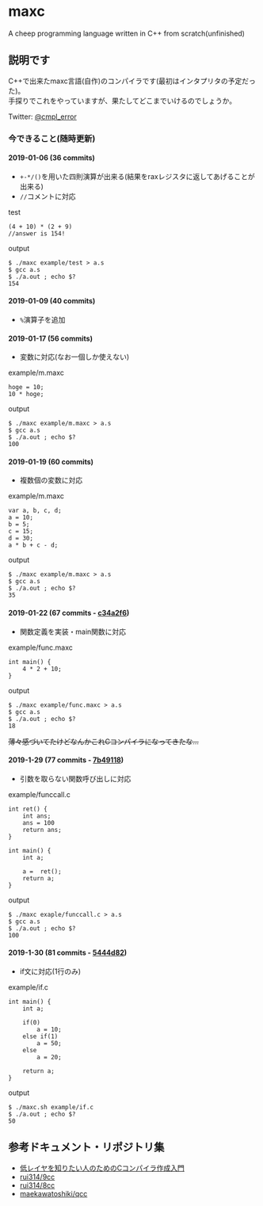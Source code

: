 # maxc
A cheep programming language written in C++ from scratch(unfinished)


## 説明です
C++で出来たmaxc言語(自作)のコンパイラです(最初はインタプリタの予定だった)。<br>
手探りでこれをやっていますが、果たしてどこまでいけるのでしょうか。

Twitter: [@cmpl_error](https://twitter.com/cmpl_error)

### 今できること(随時更新)

#### 2019-01-06 (36 commits)
- `+-*/()`を用いた四則演算が出来る(結果をraxレジスタに返してあげることが出来る)<br>
- `//`コメントに対応

test
```
(4 + 10) * (2 + 9)
//answer is 154!
```

output
```
$ ./maxc example/test > a.s
$ gcc a.s
$ ./a.out ; echo $?
154
```

#### 2019-01-09 (40 commits)
- `%`演算子を追加<br>

#### 2019-01-17 (56 commits)
- 変数に対応(なお一個しか使えない)

example/m.maxc
```
hoge = 10;
10 * hoge;
```

output
```
$ ./maxc example/m.maxc > a.s
$ gcc a.s
$ ./a.out ; echo $?
100
```

#### 2019-01-19 (60 commits)
- 複数個の変数に対応

example/m.maxc
```
var a, b, c, d;
a = 10;
b = 5;
c = 15;
d = 30;
a * b + c - d;
```

output
```
$ ./maxc example/m.maxc > a.s
$ gcc a.s
$ ./a.out ; echo $?
35
```

#### 2019-01-22 (67 commits - [c34a2f6](https://github.com/k-mrm/maxc/commit/c34a2f6ffe36d13ca0ebdf0351d97b6ac93d524f))
- 関数定義を実装・main関数に対応

example/func.maxc
```
int main() {
    4 * 2 + 10;
}
```

output
```
$ ./maxc example/func.maxc > a.s
$ gcc a.s
$ ./a.out ; echo $?
18
```
~~薄々感づいてたけどなんかこれCコンパイラになってきたな…~~

#### 2019-1-29 (77 commits - [7b49118](https://github.com/k-mrm/maxc/tree/7b491185b72ad5a4fd253f78e246341d55c03e62))
- 引数を取らない関数呼び出しに対応

example/funccall.c
```
int ret() {
    int ans;
    ans = 100
    return ans;
}

int main() {
    int a;

    a =  ret();
    return a;
}
```

output
```
$ ./maxc exaple/funccall.c > a.s
$ gcc a.s
$ ./a.out ; echo $?
100
```

#### 2019-1-30 (81 commits - [5444d82](https://github.com/k-mrm/maxc/commit/5444d82158db362d0812c224310a1daa4646e453))
- if文に対応(1行のみ)

example/if.c
```
int main() {
    int a;

    if(0)
        a = 10;
    else if(1)
        a = 50;
    else
        a = 20;

    return a;
}
```

output
```
$ ./maxc.sh example/if.c
$ ./a.out ; echo $?
50
```


## 参考ドキュメント・リポジトリ集
- [低レイヤを知りたい人のためのCコンパイラ作成入門](https://www.sigbus.info/compilerbook/)
- [rui314/9cc](https://github.com/rui314/9cc)
- [rui314/8cc](https://github.com/rui314/8cc)
- [maekawatoshiki/qcc](https://github.com/maekawatoshiki/qcc)
